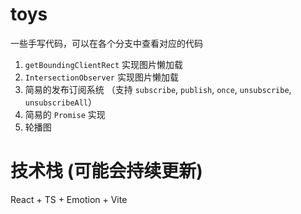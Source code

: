 # toys
一些手写代码，可以在各个分支中查看对应的代码

1. `getBoundingClientRect` 实现图片懒加载
2. `IntersectionObserver` 实现图片懒加载
3. 简易的发布订阅系统 （支持 `subscribe`, `publish`, `once`, `unsubscribe`, `unsubscribeAll`）
4. 简易的 `Promise` 实现
5. 轮播图

# 技术栈 (可能会持续更新)
React + TS + Emotion + Vite
